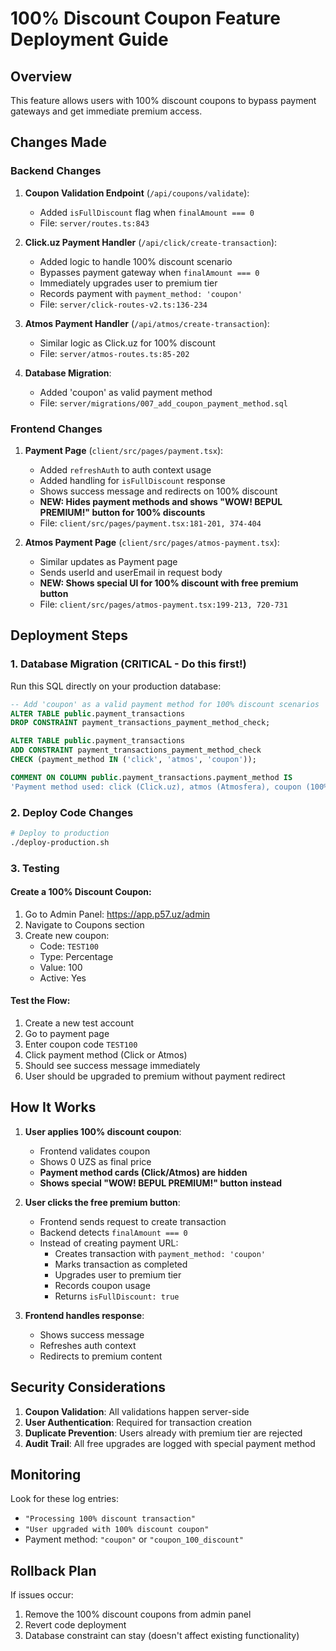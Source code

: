# 100% Discount Coupon Feature Deployment Guide

## Overview
This feature allows users with 100% discount coupons to bypass payment gateways and get immediate premium access.

## Changes Made

### Backend Changes

1. **Coupon Validation Endpoint** (`/api/coupons/validate`):
   - Added `isFullDiscount` flag when `finalAmount === 0`
   - File: `server/routes.ts:843`

2. **Click.uz Payment Handler** (`/api/click/create-transaction`):
   - Added logic to handle 100% discount scenario
   - Bypasses payment gateway when `finalAmount === 0`
   - Immediately upgrades user to premium tier
   - Records payment with `payment_method: 'coupon'`
   - File: `server/click-routes-v2.ts:136-234`

3. **Atmos Payment Handler** (`/api/atmos/create-transaction`):
   - Similar logic as Click.uz for 100% discount
   - File: `server/atmos-routes.ts:85-202`

4. **Database Migration**:
   - Added 'coupon' as valid payment method
   - File: `server/migrations/007_add_coupon_payment_method.sql`

### Frontend Changes

1. **Payment Page** (`client/src/pages/payment.tsx`):
   - Added `refreshAuth` to auth context usage
   - Added handling for `isFullDiscount` response
   - Shows success message and redirects on 100% discount
   - **NEW: Hides payment methods and shows "WOW! BEPUL PREMIUM!" button for 100% discounts**
   - File: `client/src/pages/payment.tsx:181-201, 374-404`

2. **Atmos Payment Page** (`client/src/pages/atmos-payment.tsx`):
   - Similar updates as Payment page
   - Sends userId and userEmail in request body
   - **NEW: Shows special UI for 100% discount with free premium button**
   - File: `client/src/pages/atmos-payment.tsx:199-213, 720-731`

## Deployment Steps

### 1. Database Migration (CRITICAL - Do this first!)

Run this SQL directly on your production database:

```sql
-- Add 'coupon' as a valid payment method for 100% discount scenarios
ALTER TABLE public.payment_transactions 
DROP CONSTRAINT payment_transactions_payment_method_check;

ALTER TABLE public.payment_transactions 
ADD CONSTRAINT payment_transactions_payment_method_check 
CHECK (payment_method IN ('click', 'atmos', 'coupon'));

COMMENT ON COLUMN public.payment_transactions.payment_method IS 
'Payment method used: click (Click.uz), atmos (Atmosfera), coupon (100% discount coupon - no payment gateway)';
```

### 2. Deploy Code Changes

```bash
# Deploy to production
./deploy-production.sh
```

### 3. Testing

#### Create a 100% Discount Coupon:
1. Go to Admin Panel: https://app.p57.uz/admin
2. Navigate to Coupons section
3. Create new coupon:
   - Code: `TEST100`
   - Type: Percentage
   - Value: 100
   - Active: Yes

#### Test the Flow:
1. Create a new test account
2. Go to payment page
3. Enter coupon code `TEST100`
4. Click payment method (Click or Atmos)
5. Should see success message immediately
6. User should be upgraded to premium without payment redirect

## How It Works

1. **User applies 100% discount coupon**:
   - Frontend validates coupon
   - Shows 0 UZS as final price
   - **Payment method cards (Click/Atmos) are hidden**
   - **Shows special "WOW! BEPUL PREMIUM!" button instead**

2. **User clicks the free premium button**:
   - Frontend sends request to create transaction
   - Backend detects `finalAmount === 0`
   - Instead of creating payment URL:
     - Creates transaction with `payment_method: 'coupon'`
     - Marks transaction as completed
     - Upgrades user to premium tier
     - Records coupon usage
     - Returns `isFullDiscount: true`

3. **Frontend handles response**:
   - Shows success message
   - Refreshes auth context
   - Redirects to premium content

## Security Considerations

1. **Coupon Validation**: All validations happen server-side
2. **User Authentication**: Required for transaction creation
3. **Duplicate Prevention**: Users already with premium tier are rejected
4. **Audit Trail**: All free upgrades are logged with special payment method

## Monitoring

Look for these log entries:
- `"Processing 100% discount transaction"`
- `"User upgraded with 100% discount coupon"`
- Payment method: `"coupon"` or `"coupon_100_discount"`

## Rollback Plan

If issues occur:
1. Remove the 100% discount coupons from admin panel
2. Revert code deployment
3. Database constraint can stay (doesn't affect existing functionality)